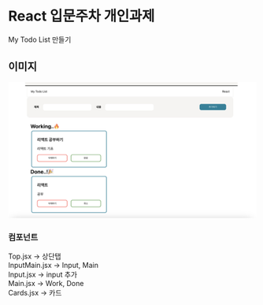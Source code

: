 # React 입문주차 개인과제

My Todo List 만들기

## 이미지

<img src="img.png">

### 컴포넌트
Top.jsx -> 상단탭  
InputMain.jsx -> Input, Main   
Input.jsx -> input 추가  
Main.jsx -> Work, Done  
Cards.jsx -> 카드
